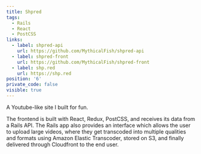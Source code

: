 ```yaml
---
title: Shpred
tags:
  - Rails
  - React
  - PostCSS
links:
  - label: shpred-api
    url: https://github.com/MythicalFish/shpred-api
  - label: shpred-front
    url: https://github.com/MythicalFish/shpred-front
  - label: shp.red
    url: https://shp.red
position: '6'
private_code: false
visible: true
---
```

A Youtube-like site I built for fun.

The frontend is built with React, Redux, PostCSS, and receives its data from a Rails API. The Rails app also provides an interface which allows the user to upload large videos, where they get transcoded into multiple qualities and formats using Amazon Elastic Transcoder, stored on S3, and finally delivered through Cloudfront to the end user.